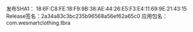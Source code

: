 <!--调试SHA1：22:23:39:E9:0D:DF:4B:0B:39:9C:80:65:A6:57:3D:87:0F:42:28:A7-->
发布SHA1： 18:6F:C8:FE:18:F9:9B:38:AE:44:26:E5:F3:E4:11:69:9E:21:43:15
Release签名：2a34a83c3bc235b96568a56ef62a65c0
应用包名：com.wesmartclothing.tbra

